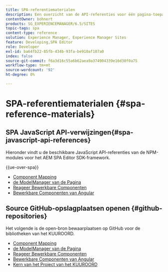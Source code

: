 ```yaml
---
title: SPA-referentiematerialen
description: Een overzicht van de API-referenties voor één pagina-toepassing en opslagruimten voor broncode
contentOwner: bohnert
products: SG_EXPERIENCEMANAGER/6.5/SITES
topic-tags: spa
content-type: reference
solution: Experience Manager, Experience Manager Sites
feature: Developing,SPA Editor
role: Developer
exl-id: ba64fb22-85fb-434b-93fa-be910af107a0
index: false
source-git-commit: f6a3d16c55a6b62aea9a374904339e16d30f0a75
workflow-type: tm+mt
source-wordcount: '92'
ht-degree: 0%

---
```



# SPA-referentiematerialen {#spa-reference-materials}

## SPA JavaScript API-verwijzingen{#spa-javascript-api-references}

Hieronder vindt u de beschikbare JavaScript API-referenties van de NPM-modules voor het AEM SPA Editor SDK-framework.

{{ue-over-spa}}

* [ Component Mapping ](https://www.npmjs.com/package/@adobe/aem-spa-component-mapping)
* [ de ModelManager van de Pagina ](https://www.npmjs.com/package/@adobe/aem-spa-model-manager)
* [ Reageer Bewerkbare Componenten ](https://www.npmjs.com/package/@adobe/aem-react-editable-components)
* [ Bewerkbare Componenten van Angular ](https://www.npmjs.com/package/@adobe/aem-angular-editable-components)

## Source GitHub-opslagplaatsen openen {#github-repositories}

Het volgende is de open-bron bewaarplaatsen op GitHub voor de bibliotheken van het KUUROORD.

* [ Component Mapping ](https://github.com/adobe/aem-spa-component-mapping)
* [ de ModelManager van de Pagina ](https://github.com/adobe/aem-spa-page-model-manager)
* [ Reageer Bewerkbare Componenten ](https://github.com/adobe/aem-react-editable-components)
* [ Bewerkbare Componenten van Angular ](https://github.com/adobe/aem-angular-editable-components)
* [ Kern van het Project van het KUUROORD ](https://github.com/adobe/aem-spa-project-core)

